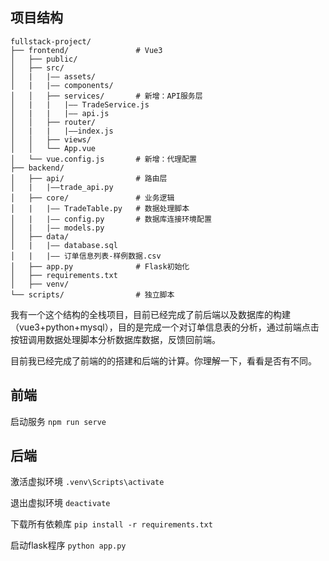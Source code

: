 ## 项目结构

```
fullstack-project/
├── frontend/               # Vue3
│   ├── public/
│   ├── src/
│   |   |—— assets/
│   |   |—— components/
│   │   ├── services/       # 新增：API服务层
│   |   |   |—— TradeService.js  
│   |   |   |—— api.js    
│   │   ├── router/
│   |   |   |——index.js
│   │   ├── views/
│   │   └── App.vue
│   └── vue.config.js       # 新增：代理配置
├── backend/
│   ├── api/                # 路由层
│   |   |——trade_api.py
│   ├── core/               # 业务逻辑
│   |   |—— TradeTable.py   # 数据处理脚本
│   |   |—— config.py       # 数据库连接环境配置
│   |   |—— models.py          
│   ├── data/
│   |   |—— database.sql
│   |   |—— 订单信息列表-样例数据.csv
│   ├── app.py              # Flask初始化
│   ├── requirements.txt
│   ├── venv/         
└── scripts/                # 独立脚本
```

我有一个这个结构的全栈项目，目前已经完成了前后端以及数据库的构建（vue3+python+mysql），目的是完成一个对订单信息表的分析，通过前端点击按钮调用数据处理脚本分析数据库数据，反馈回前端。

目前我已经完成了前端的的搭建和后端的计算。你理解一下，看看是否有不同。

## 前端

启动服务  `npm run serve`

## 后端

激活虚拟环境 `.venv\Scripts\activate`    

退出虚拟环境 `deactivate`   

下载所有依赖库 `pip install -r requirements.txt`  

启动flask程序  `python app.py`
